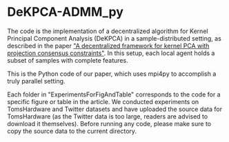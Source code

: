 # DeKPCA-ADMM_py
The code is the implementation of a decentralized algorithm for Kernel Principal Component Analysis (DeKPCA) in a sample-distributed setting, as described in the paper 
["A decentralized framework for kernel PCA with projection consensus constraints"](https://arxiv.org/abs/2211.15953). In this setup, each local agent holds a subset of samples with complete features.

This is the Python code of our paper, which uses mpi4py to accomplish a truly parallel setting.

Each folder in "ExperimentsForFigAndTable" corresponds to the code for a specific figure or table in the article. We conducted experiments on TomsHardware and Twitter datasets and have uploaded the source data for TomsHardware (as the Twitter data is too large, readers are advised to download it themselves). Before running any code, please make sure to copy the source data to the current directory.
